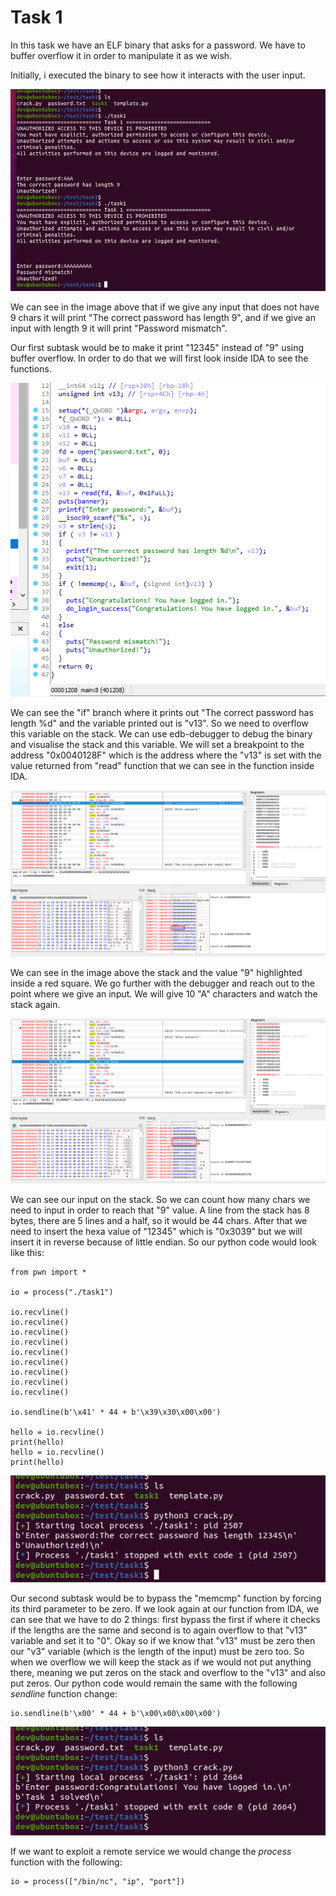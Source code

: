 # Task 1

In this task we have an ELF binary that asks for a password. We have to buffer overflow it in order to manipulate it as we wish.

Initially, i executed the binary to see how it interacts with the user input.

![alt text](usage.png?raw=true)

We can see in the image above that if we give any input that does not have 9 chars it will print "The correct password has length 9", and if we give an input with length 9 it will print "Password mismatch".

Our first subtask would be to make it print "12345" instead of "9" using buffer overflow. In order to do that we will first look inside IDA to see the functions.

![alt text](mainfunc.png?raw=true)

We can see the "if" branch where it prints out "The correct password has length %d" and the variable printed out is "v13".  So we need to overflow this variable on the stack. We can use edb-debugger to debug the binary and visualise the stack and this variable. We will set a breakpoint to the address "0x0040128F" which is the address where the "v13" is set with the value returned from "read" function that we can see in the function inside IDA.

![alt text](passlen.png?raw=true)

We can see in the image above the stack and the value "9" highlighted inside a red square. We go further with the debugger and reach out to the point where we give an input. We will give 10 "A" characters and watch the stack again.

![alt text](buffoverflow.png?raw=true)

We can see our input on the stack. So we can count how many chars we need to input in order to reach that "9" value. A line from the stack has 8 bytes, there are 5 lines and a half, so it would be 44 chars. After that we need to insert the hexa value of "12345" which is "0x3039" but we will insert it in reverse because of little endian. So our python code would look like this:

```
from pwn import *

io = process("./task1")

io.recvline()
io.recvline()
io.recvline()
io.recvline()
io.recvline()
io.recvline()
io.recvline()
io.recvline()
io.recvline()

io.sendline(b'\x41' * 44 + b'\x39\x30\x00\x00')

hello = io.recvline()
print(hello)
hello = io.recvline()
print(hello)
```

![alt text](correctlen.png?raw=true)

Our second subtask would be to bypass the "memcmp" function by forcing its third parameter to be zero. If we look again at our function from IDA, we can see that we have to do 2 things: first bypass the first if where it checks if the lengths are the same and second is to again overflow to that "v13" variable and set it to "0". Okay so if we know that "v13" must be zero then our "v3" variable (which is the length of the input) must be zero too. So when we overflow we will keep the stack as if we would not put anything there, meaning we put zeros on the stack and overflow to the "v13" and also put zeros. Our python code would remain the same with the following *sendline* function change:

```
io.sendline(b'\x00' * 44 + b'\x00\x00\x00\x00')
```

![alt text](loggedin.png?raw=true)

If we want to exploit a remote service we would change the *process* function with the following:

```
io = process(["/bin/nc", "ip", "port"])
```

